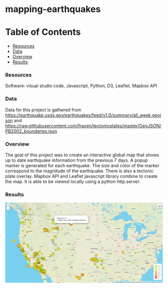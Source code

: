 # mapping-earthquakes


# Table of Contents 
  - [Resources](#resources)
  - [Data](#data)
  - [Overview](#overview)
  - [Results](#results)
  
### Resources

Software: visual studio code, Javascript, Python, D3, Leaflet, Mapbox API 

### Data
Data for this project is gathered from https://earthquake.usgs.gov/earthquakes/feed/v1.0/summary/all_week.geojson and https://raw.githubusercontent.com/fraxen/tectonicplates/master/GeoJSON/PB2002_boundaries.json

### Overview  
The goal of this project was to create an interactive global map that shows up to date earthquake information from the previous 7 days. A popup marker is generated for each earthquake. The size and color of the marker correspond to the magnitude of the earthquake. There is also a tectonic plate overlay. Mapbox API and Leaflet javascript library combine to create the map. It is able to be viewed locally using a python http.server. 

### Results
![](map_pic.png)
